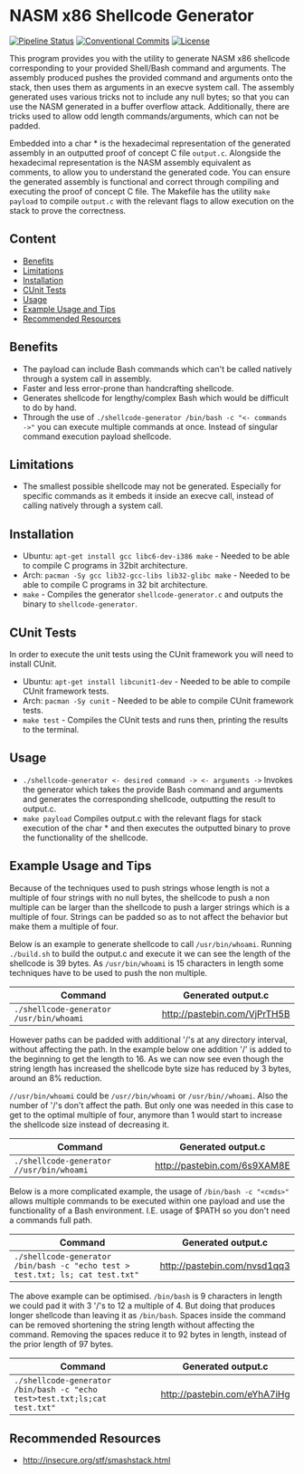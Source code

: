 # NASM x86 Shellcode Generator
[![Pipeline Status](https://gitlab.com/DeveloperC/nasm-x86-shellcode-generator/badges/master/pipeline.svg)](https://gitlab.com/DeveloperC/nasm-x86-shellcode-generator/-/pipelines)
[![Conventional Commits](https://img.shields.io/badge/Conventional%20Commits-1.0.0-yellow.svg)](https://conventionalcommits.org)
[![License](https://img.shields.io/badge/License-AGPLv3-blue.svg)](https://www.gnu.org/licenses/agpl-3.0)


This program provides you with the utility to generate NASM x86 shellcode corresponding to your provided Shell/Bash command and arguments.
The assembly produced pushes the provided command and arguments onto the stack, then uses them as arguments in an execve system call.
The assembly generated uses various tricks not to include any null bytes; so that you can use the NASM generated in a buffer overflow attack.
Additionally, there are tricks used to allow odd length commands/arguments, which can not be padded.

Embedded into a char * is the hexadecimal representation of the generated assembly in an outputted proof of concept C file `output.c`.
Alongside the hexadecimal representation is the NASM assembly equivalent as comments, to allow you to understand the generated code.
You can ensure the generated assembly is functional and correct through compiling and executing the proof of concept C file.
The Makefile has the utility `make payload` to compile `output.c` with the relevant flags to allow execution on the stack to prove the correctness.


## Content
 * [Benefits](#benefits)
 * [Limitations](#limitations)
 * [Installation](#installation)
 * [CUnit Tests](#cunit-tests)
 * [Usage](#usage)
 * [Example Usage and Tips](#example-usage-and-tips)
 * [Recommended Resources](#recommended-resources)


## Benefits
 * The payload can include Bash commands which can't be called natively through a system call in assembly.
 * Faster and less error-prone than handcrafting shellcode.
 * Generates shellcode for lengthy/complex Bash which would be difficult to do by hand.
 * Through the use of `./shellcode-generator /bin/bash -c "<- commands ->"` you can execute multiple commands at once. Instead of singular command execution payload shellcode.


## Limitations
 * The smallest possible shellcode may not be generated. Especially for specific commands as it embeds it inside an execve call, instead of calling natively through a system call.


## Installation
 * Ubuntu: `apt-get install gcc libc6-dev-i386 make` - Needed to be able to compile C programs in 32bit architecture.
 * Arch: `pacman -Sy gcc lib32-gcc-libs lib32-glibc make` - Needed to be able to compile C programs in 32 bit architecture.
 * `make` - Compiles the generator `shellcode-generator.c` and outputs the binary to `shellcode-generator`.


## CUnit Tests
In order to execute the unit tests using the CUnit framework you will need to install CUnit.

 * Ubuntu: `apt-get install libcunit1-dev` - Needed to be able to compile CUnit framework tests.
 * Arch: `pacman -Sy cunit` - Needed to be able to compile CUnit framework tests.
 * `make test` - Compiles the CUnit tests and runs then, printing the results to the terminal.


## Usage
 * `./shellcode-generator <- desired command -> <- arguments ->` Invokes the generator which takes the provide Bash command and arguments and generates the corresponding shellcode, outputting the result to output.c.
 * `make payload` Compiles output.c with the relevant flags for stack execution of the char * and then executes the outputted binary to prove the functionality of the shellcode.


## Example Usage and Tips
Because of the techniques used to push strings whose length is not a multiple of four strings with no null bytes, the shellcode to push a non multiple can be larger than the shellcode to push a larger strings which is a multiple of four.
Strings can be padded so as to not affect the behavior but make them a multiple of four.

Below is an example to generate shellcode to call `/usr/bin/whoami`.
Running `./build.sh` to build the output.c and execute it we can see the length of the shellcode is 39 bytes.
As `/usr/bin/whoami` is 15 characters in length some techniques have to be used to push the non multiple.

| Command | Generated output.c |
|---------|--------------------|
| `./shellcode-generator /usr/bin/whoami` | http://pastebin.com/VjPrTH5B |

However paths can be padded with additional '/'s at any directory interval, without affecting the path.
In the example below one addition '/' is added to the beginning to get the length to 16.
As we can now see even though the string length has increased the shellcode byte size has reduced by 3 bytes, around an 8% reduction.

`//usr/bin/whoami` could be `/usr//bin/whoami` or `/usr/bin//whoami`.
Also the number of '/'s don't affect the path.
But only one was needed in this case to get to the optimal multiple of four, anymore than 1 would start to increase the shellcode size instead of decreasing it.

| Command | Generated output.c |
|---------|--------------------|
| `./shellcode-generator //usr/bin/whoami` | http://pastebin.com/6s9XAM8E |

Below is a more complicated example, the usage of `/bin/bash -c "<cmds>"` allows multiple commands to be executed within one payload and use the functionality of a Bash environment.
I.E. usage of $PATH so you don't need a commands full path.

| Command | Generated output.c |
|---------|--------------------|
| `./shellcode-generator /bin/bash -c "echo test > test.txt; ls; cat test.txt"` | http://pastebin.com/nvsd1qq3 |

The above example can be optimised.
`/bin/bash` is 9 characters in length we could pad it with 3 '/'s to 12 a multiple of 4.
But doing that produces longer shellcode than leaving it as `/bin/bash`.
Spaces inside the command can be removed shortening the string length without affecting the command.
Removing the spaces reduce it to 92 bytes in length, instead of the prior length of 97 bytes.

| Command | Generated output.c |
|---------|--------------------|
| `./shellcode-generator /bin/bash -c "echo test>test.txt;ls;cat test.txt"` | http://pastebin.com/eYhA7iHg |


## Recommended Resources
 * http://insecure.org/stf/smashstack.html
